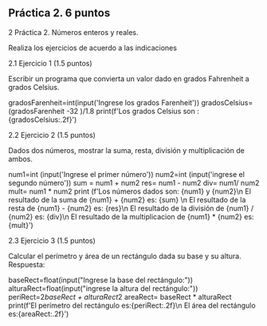 ## Práctica 2. 6 puntos
2 Práctica 2. Números enteros y reales.

Realiza los ejercicios de acuerdo a las indicaciones

2.1 Ejercicio 1 (1.5 puntos)

Escribir un programa que convierta un valor dado en grados Fahrenheit a grados
Celsius.


gradosFarenheit=int(input('Ingrese los grados Farenheit'))
gradosCelsius= (gradosFarenheit -32 )/1.8
print(f'Los grados Celsius son :{gradosCelsius:.2f}')



2.2 Ejercicio 2 (1.5 puntos)

Dados dos números, mostrar la suma, resta, división y multiplicación de
ambos.


num1=int (input('Ingrese el primer número'))
num2=int (input('ingrese el segundo número'))
sum = num1 + num2
res= num1 - num2
div= num1/ num2
mult= num1 * num2
print (f'Los números dados son: {num1} y {num2}\n El resultado de la suma de {num1} + {num2} es: {sum} \n El resultado de la resta de {num1} - {num2} es: {res}\n El resultado de la división de {num1} / {num2} es: {div}\n El resultado de la multiplicacion de {num1} * {num2} es: {mult}')


2.3 Ejercicio 3 (1.5 puntos)

Calcular el perímetro y área de un rectángulo dada su base y su altura.
Respuesta:

baseRect=float(input("Ingrese la base del rectángulo:"))
alturaRect=float(input("ingrese la altura del rectángulo:"))
periRect=2*baseRect + alturaRect*2
areaRect= baseRect * alturaRect
print(f'El perímetro del rectángulo es:{periRect:.2f}\n El área del rectángulo es:{areaRect:.2f}')


